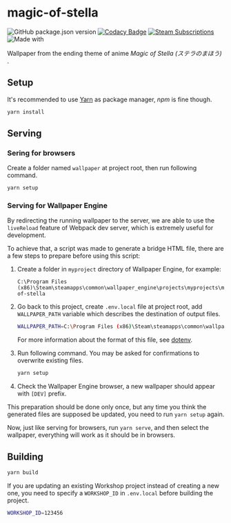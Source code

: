 # magic-of-stella
![GitHub package.json version](https://img.shields.io/github/package-json/v/guansss/magic-of-stella?style=flat-square)
[![Codacy Badge](https://img.shields.io/codacy/grade/00c87d52cf0c47a3a0500feddb63a259?style=flat-square&logo=codacy)](https://www.codacy.com/manual/guansss/magic-of-stella?utm_source=github.com&amp;utm_medium=referral&amp;utm_content=guansss/magic-of-stella&amp;utm_campaign=Badge_Grade)
[![Steam Subscriptions](https://img.shields.io/steam/subscriptions/1973329389?style=flat-square&logo=steam&color=blue)](https://steamcommunity.com/sharedfiles/filedetails/?id=1973329389)
![Made with](https://img.shields.io/badge/made%20with-%E2%99%A5-ff69b4?style=flat-square)

Wallpaper from the ending theme of anime *Magic of Stella (ステラのまほう)* .

## Setup

It's recommended to use [Yarn](https://yarnpkg.com) as package manager, *npm* is fine though.

``` sh
yarn install
```

## Serving

### Sering for browsers

Create a folder named `wallpaper` at project root, then run following command.

``` sh
yarn setup
```

### Serving for Wallpaper Engine

By redirecting the running wallpaper to the server, we are able to use the `liveReload` feature of Webpack dev server, which is extremely useful for development.

To achieve that, a script was made to generate a bridge HTML file, there are a few steps to prepare before using this script:

1. Create a folder in `myproject` directory of Wallpaper Engine, for example:
    ```
    C:\Program Files (x86)\Steam\steamapps\common\wallpaper_engine\projects\myprojects\magic-of-stella
    ```

2. Go back to this project, create `.env.local` file at project root, add `WALLPAPER_PATH` variable which describes the destination of output files.

    ``` sh
    WALLPAPER_PATH=C:\Program Files (x86)\Steam\steamapps\common\wallpaper_engine\projects\myprojects\magic-of-stella
    ```

    For more information about the format of this file, see [dotenv](https://github.com/motdotla/dotenv).

3. Run following command. You may be asked for confirmations to overwrite existing files.

    ``` sh
    yarn setup
    ```

4. Check the Wallpaper Engine browser, a new wallpaper should appear with `[DEV]` prefix.

This preparation should be done only once, but any time you think the generated files are supposed be updated, you need to run `yarn setup` again.

Now, just like serving for browsers, run `yarn serve`, and then select the wallpaper, everything will work as it should be in browsers.

## Building

``` sh
yarn build
```

If you are updating an existing Workshop project instead of creating a new one, you need to specify a `WORKSHOP_ID` in `.env.local` before building the project.

``` sh
WORKSHOP_ID=123456
```
